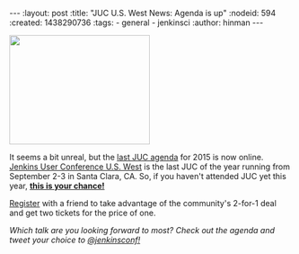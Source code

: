 --- :layout: post :title: "JUC U.S. West News: Agenda is up" :nodeid: 594 :created: 1438290736 :tags: - general - jenkinsci :author: hinman ---

<img src="http://jenkins-ci.org/sites/default/files/images/butler-kk-gk_0.jpg" width="250" height="194" />

It seems a bit unreal, but the [last JUC agenda](https://www.cloudbees.com/jenkins/juc-2015/us-west) for 2015 is now online. [Jenkins User Conference U.S. West](https://www.cloudbees.com/jenkins/juc-2015/us-west) is the last JUC of the year running from September 2-3 in Santa Clara, CA. So, if you haven't attended JUC yet this year, [**this is your chance!**](https://www.regonline.com/Register/Checkin.aspx?EventID=1697214)

[Register](https://www.regonline.com/Register/Checkin.aspx?EventID=1697214) with a friend to take advantage of the community's 2-for-1 deal and get two tickets for the price of one.

_Which talk are you looking forward to most? Check out the agenda and tweet your choice to [@jenkinsconf!](https://twitter.com/jenkinsconf)_
